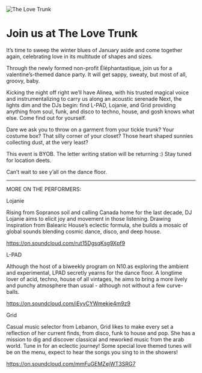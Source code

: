 ![The Love Trunk]([https://i.imgur.com/jlDa04O.png](https://imgur.com/a/wkAZ13I))

# Join us at The Love Trunk

It’s time to sweep the winter blues of January aside and come together again, celebrating love in its multitude of shapes and sizes. 

Through the newly formed non-profit Éléphantastique, join us for a valentine’s-themed dance party.  It will get sappy, sweaty, but most of all, groovy, baby.

Kicking the night off right we’ll have Alinea, with his trusted magical voice and instrumentalizing to carry us along an acoustic serenade
Next, the lights dim and the DJs begin: find L-PAD, Lojanie, and Grid providing anything from soul, funk, and disco to techno, house, and gosh knows what else. Come find out for yourself.

Dare we ask you to throw on a garment from your tickle trunk? Your costume box? That silly corner of your closet? Those heart shaped sunnies collecting dust, at the very least?

This event is BYOB. The letter writing station will be returning :) Stay tuned for location deets. 


Can’t wait to see y’all on the dance floor.

___________________________________________________

MORE ON THE PERFORMERS:


Lojanie

Rising from Sopranos soil and calling Canada home for the last decade, DJ Lojanie aims to elicit joy and movement in those listening. Drawing inspiration from Balearic House’s eclectic formula, she builds a mosaic of global sounds blending cosmic dance, disco, and deep house. 

https://on.soundcloud.com/rut15DgsqKsg9Xpf9 


L-PAD

Although the host of a biweekly program on N10.as exploring the ambient and experimental, LPAD secretly yearns for the dance floor. A longtime lover of acid, techno, house of all vintages, he aims to bring a more lively and punchy atmosphere than usual - although not without a few curve-balls.

https://on.soundcloud.com/iEyvCYWmekje4m9z9


Grid

Casual music selector from Lebanon, Grid likes to make every set a reflection of her current finds, from disco, funk to house and pop. She has a mission to dig and discover classical and reworked music from the arab world. Tune in for an eclectic journey! 
Some special love themed tunes will be on the menu, expect to hear the songs you sing to in the showers! 

https://on.soundcloud.com/mmFuGEMZejWT3SRG7
